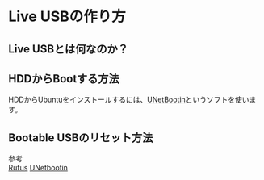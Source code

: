 # Live USBの作り方

## Live USBとは何なのか？

## HDDからBootする方法
HDDからUbuntuをインストールするには、[UNetBootin](https://unetbootin.github.io/)というソフトを使います。


## Bootable USBのリセット方法  

参考  
[Rufus](https://rufus.ie/)
[UNetbootin](https://unetbootin.github.io/)

